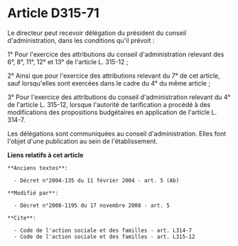 # Article D315-71

Le directeur peut recevoir délégation du président du conseil d'administration, dans les conditions qu'il prévoit : 

1° Pour l'exercice des attributions du conseil d'administration relevant des 6°, 8°, 11°, 12° et 13° de l'article L.
315-12 ; 

2° Ainsi que pour l'exercice des attributions relevant du 7° de cet article, sauf lorsqu'elles sont exercées dans le cadre du
4° du même article ; 

3° Pour l'exercice des attributions du conseil d'administration relevant du 4° de l'article L. 315-12, lorsque l'autorité de
tarification a procédé à des modifications des propositions budgétaires en application de l'article L. 314-7. 

Les délégations sont communiquées au conseil d'administration. Elles font l'objet d'une publication au sein de
l'établissement.

**Liens relatifs à cet article**

	**Anciens textes**:

	  - Décret n°2004-135 du 11 février 2004 - art. 5 (Ab)

	**Modifié par**:

	  - Décret n°2008-1195 du 17 novembre 2008 - art. 5

	**Cite**:

	  - Code de l'action sociale et des familles - art. L314-7
	  - Code de l'action sociale et des familles - art. L315-12
